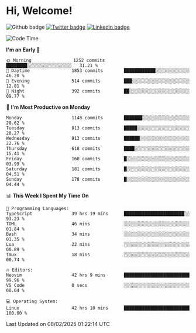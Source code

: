   # Hi, Welcome!
  ![Github badge](https://img.shields.io/github/followers/kraken-afk.svg?style=social&label=Follow&maxAge=2592000)
  [![Twitter badge](https://img.shields.io/badge/-Twitter-00acee?style=flat-square&logo=Twitter&logoColor=white)](https://twitter.com/trshppl)
  [![Linkedin badge](https://img.shields.io/badge/LinkedIn-0077B5?style=flat-square&logo=linkedin&logoColor=white)](https://www.linkedin.com/in/noveanrer)
<!--START_SECTION:waka-->
![Code Time](http://img.shields.io/badge/Code%20Time-760%20hrs%2025%20mins-blue)

**I'm an Early 🐤** 

```text
🌞 Morning                1252 commits        ████████░░░░░░░░░░░░░░░░░   31.21 % 
🌆 Daytime                1853 commits        ████████████░░░░░░░░░░░░░   46.20 % 
🌃 Evening                514 commits         ███░░░░░░░░░░░░░░░░░░░░░░   12.81 % 
🌙 Night                  392 commits         ██░░░░░░░░░░░░░░░░░░░░░░░   09.77 % 
```
📅 **I'm Most Productive on Monday** 

```text
Monday                   1148 commits        ███████░░░░░░░░░░░░░░░░░░   28.62 % 
Tuesday                  813 commits         █████░░░░░░░░░░░░░░░░░░░░   20.27 % 
Wednesday                913 commits         ██████░░░░░░░░░░░░░░░░░░░   22.76 % 
Thursday                 618 commits         ████░░░░░░░░░░░░░░░░░░░░░   15.41 % 
Friday                   160 commits         █░░░░░░░░░░░░░░░░░░░░░░░░   03.99 % 
Saturday                 181 commits         █░░░░░░░░░░░░░░░░░░░░░░░░   04.51 % 
Sunday                   178 commits         █░░░░░░░░░░░░░░░░░░░░░░░░   04.44 % 
```


📊 **This Week I Spent My Time On** 

```text
💬 Programming Languages: 
TypeScript               39 hrs 19 mins      ███████████████████████░░   93.23 % 
TOML                     46 mins             ░░░░░░░░░░░░░░░░░░░░░░░░░   01.84 % 
Bash                     34 mins             ░░░░░░░░░░░░░░░░░░░░░░░░░   01.35 % 
Lua                      22 mins             ░░░░░░░░░░░░░░░░░░░░░░░░░   00.89 % 
tmux                     18 mins             ░░░░░░░░░░░░░░░░░░░░░░░░░   00.74 % 

🔥 Editors: 
Neovim                   42 hrs 9 mins       █████████████████████████   99.96 % 
VS Code                  0 secs              ░░░░░░░░░░░░░░░░░░░░░░░░░   00.04 % 

💻 Operating System: 
Linux                    42 hrs 10 mins      █████████████████████████   100.00 % 
```


 Last Updated on 08/02/2025 01:22:14 UTC
<!--END_SECTION:waka-->